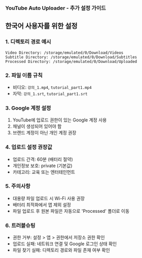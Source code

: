 ### YouTube Auto Uploader - 추가 설정 가이드

## 한국어 사용자를 위한 설정

### 1. 디렉토리 경로 예시
```
Video Directory: /storage/emulated/0/Download/Videos
Subtitle Directory: /storage/emulated/0/Download/Subtitles  
Processed Directory: /storage/emulated/0/Download/Uploaded
```

### 2. 파일 이름 규칙
- 비디오: `강의_1.mp4`, `tutorial_part1.mp4`
- 자막: `강의_1.srt`, `tutorial_part1.srt`

### 3. Google 계정 설정
1. YouTube에 업로드 권한이 있는 Google 계정 사용
2. 채널이 생성되어 있어야 함
3. 브랜드 계정이 아닌 개인 계정 권장

### 4. 업로드 설정 권장값
- 업로드 간격: 60분 (배터리 절약)
- 개인정보 보호: private (기본값)
- 카테고리: 교육 또는 엔터테인먼트

### 5. 주의사항
- 대용량 파일 업로드 시 Wi-Fi 사용 권장
- 배터리 최적화에서 앱 제외 설정
- 파일 업로드 후 원본 파일은 자동으로 'Processed' 폴더로 이동

### 6. 트러블슈팅
- 권한 거부: 설정 > 앱 > 권한에서 저장소 권한 확인
- 업로드 실패: 네트워크 연결 및 Google 로그인 상태 확인
- 파일 찾기 실패: 디렉토리 경로와 파일 존재 여부 확인
